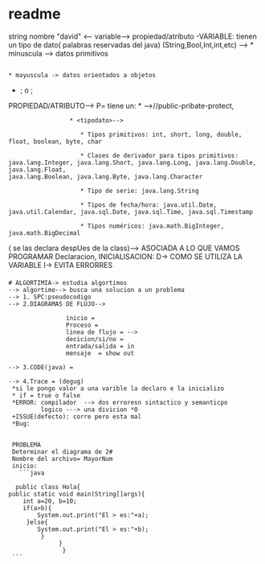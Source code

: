 # readme
string nombre "david" <-- variable--> propiedad/atributo 
-VARIABLE: tienen un tipo de dato( palabras reservadas del java) (String,Bool,Int,int,etc) -->
                                                                                               * minuscula --> datos primitivos              
                                                                                             
                                                                                               * mayuscula -> datos orientados a objetos
- <nombreVariable>; o <valor>; 
  
PROPIEDAD/ATRIBUTO--> P= tiene un:
                     * <ambito>-->//public-pribate-protect, 
  
                     * <tipodato>-->  
  
                        * Tipos primitivos: int, short, long, double, float, boolean, byte, char
  
                        * Clases de derivador para tipos primitivos: java.lang.Integer, java.lang.Short, java.lang.Long, java.lang.Double, java.lang.Float,                                         java.lang.Boolean, java.lang.Byte, java.lang.Character
  
                        * Tipo de serie: java.lang.String
  
                        * Tipos de fecha/hora: java.util.Date, java.util.Calendar, java.sql.Date, java.sql.Time, java.sql.Timestamp
  
                        * Tipos numéricos: java.math.BigInteger, java.math.BigDecimal
  
  <nombreVariable>( se las declara despUes de la class)--> ASOCIADA A LO QUE VAMOS PROGRAMAR
  Declaracion, INICIALISACION:
    D->  COMO SE UTILIZA LA VARIABLE
    I-> EVITA ERRORRES
    
   ####
    
    # ALGORTIMIA-> estudia algortimos 
    --> algortimo--> busca una solucion a un problema
    --> 1. SPC:pseudocodigo
    --> 2.DIAGRAMAS DE FLUJO--> 
                    
                    inicio = 
                    Proceso = 
                    linea de flujo = -->
                    decicion/si/no =
                    entrada/salida = in
                    mensaje  = show out
     
    --> 3.CODE(java) =
    
    --> 4.Trace = (degug) 
     *si le pongo valor a una varible la declaro e la inicializo 
     * if = true o false 
     *ERROR: compilador  --> dos erroresn sintactico y semanticpo
             logico ---> una divicion *0
     +ISSUE(defecto): corre pero esta mal
     *Bug: 
     
     
     PROBLEMA 
     Determinar el diagrama de 2#
     Nombre del archivo= MayorNum
     inicio:
       ```java
    
      public class Hola{
    public static void main(String[]args){
        int a=20, b=10;
        if(a>b){
            System.out.print("El > es:"+a);
         }else{
            System.out.print("El > es:"+b);
             }
                  }
                   }
     ```
    
     
    
                    
                    
                    
                    
    
 

